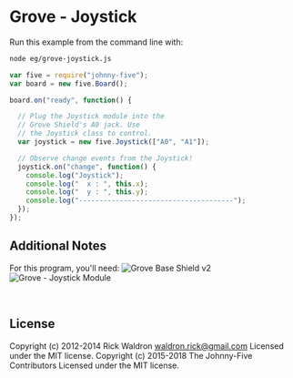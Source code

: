 <!--remove-start-->

# Grove - Joystick

<!--remove-end-->








Run this example from the command line with:
```bash
node eg/grove-joystick.js
```


```javascript
var five = require("johnny-five");
var board = new five.Board();

board.on("ready", function() {

  // Plug the Joystick module into the
  // Grove Shield's A0 jack. Use
  // the Joystick class to control.
  var joystick = new five.Joystick(["A0", "A1"]);

  // Observe change events from the Joystick!
  joystick.on("change", function() {
    console.log("Joystick");
    console.log("  x : ", this.x);
    console.log("  y : ", this.y);
    console.log("--------------------------------------");
  });
});


```








## Additional Notes
For this program, you'll need:
![Grove Base Shield v2](http://www.seeedstudio.com/depot/images/product/base%20shield%20V2_01.jpg)
![Grove - Joystick Module](http://www.seeedstudio.com/depot/images/product/bgjoy1.jpg)

&nbsp;

<!--remove-start-->

## License
Copyright (c) 2012-2014 Rick Waldron <waldron.rick@gmail.com>
Licensed under the MIT license.
Copyright (c) 2015-2018 The Johnny-Five Contributors
Licensed under the MIT license.

<!--remove-end-->
